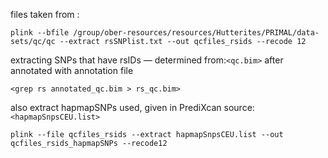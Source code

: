 files taken from :

    plink --bfile /group/ober-resources/resources/Hutterites/PRIMAL/data-sets/qc/qc --extract rsSNPlist.txt --out qcfiles_rsids --recode 12

extracting SNPs that have rsIDs — determined from:`<qc.bim>` after annotated with annotation file

`<grep rs annotated_qc.bim > rs_qc.bim>`
    
also extract hapmapSNPs used, given in PrediXcan source: `<hapmapSnpsCEU.list>`

    plink --file qcfiles_rsids --extract hapmapSnpsCEU.list --out qcfiles_rsids_hapmapSNPs --recode12
